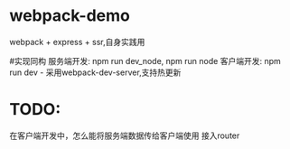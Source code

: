 # webpack-demo
webpack + express + ssr,自身实践用

#实现同构
    服务端开发: npm run dev_node, npm run node
    客户端开发: npm run dev - 采用webpack-dev-server,支持热更新


# TODO:
  在客户端开发中，怎么能将服务端数据传给客户端使用
  接入router






